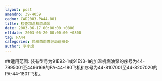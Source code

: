 ```yaml
---
layout: post
amendno: 39-4059
cadno: CAD2003-PA44-001
title: 检查加温机燃油泵
date: 2003-06-17 00:00:00 +0800
effdate: 2003-06-20 00:00:00 +0800
tag: PA44
categories: 民航西南管理局适航处
author: 李小虎
---
```


##适用范围:
装有型号为91E92-1或91E93-1的加温机燃油泵的序号为44-7995001至4496168的PA-44-180飞机和序号为44-8107001至44-8207020的PA-44-180T飞机。

